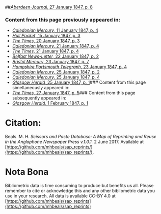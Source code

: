 ##[*Aberdeen Journal*, 27 January 1847, p. 8](https://mhbeals.github.io/sap_html/Aberdeen-Journal/Aberdeen-Journal-27-January-1847-p-8)

### Content from this page previously appeared in:
+ [*Caledonian Mercury*, 11 January 1847, p. 4](https://mhbeals.github.io/sap_html/Caledonian-Mercury/Caledonian-Mercury-11-January-1847-p-4)
+ [*Hull Packet*, 15 January 1847, p. 3](https://mhbeals.github.io/sap_html/Hull-Packet/Hull-Packet-15-January-1847-p-3)
+ [*The Times*, 20 January 1847, p. 3](https://mhbeals.github.io/sap_html/The-Times/The-Times-20-January-1847-p-3)
+ [*Caledonian Mercury*, 21 January 1847, p. 4](https://mhbeals.github.io/sap_html/Caledonian-Mercury/Caledonian-Mercury-21-January-1847-p-4)
+ [*The Times*, 21 January 1847, p. 4](https://mhbeals.github.io/sap_html/The-Times/The-Times-21-January-1847-p-4)
+ [*Belfast News-Letter*, 22 January 1847, p. 2](https://mhbeals.github.io/sap_html/Belfast-News-Letter/Belfast-News-Letter-22-January-1847-p-2)
+ [*Bristol Mercury*, 23 January 1847, p. 7](https://mhbeals.github.io/sap_html/Bristol-Mercury/Bristol-Mercury-23-January-1847-p-7)
+ [*Hampshire Portsmouth Telegraph*, 23 January 1847, p. 4](https://mhbeals.github.io/sap_html/Hampshire-Portsmouth-Telegraph/Hampshire-Portsmouth-Telegraph-23-January-1847-p-4)
+ [*Caledonian Mercury*, 25 January 1847, p. 2](https://mhbeals.github.io/sap_html/Caledonian-Mercury/Caledonian-Mercury-25-January-1847-p-2)
+ [*Caledonian Mercury*, 25 January 1847, p. 4](https://mhbeals.github.io/sap_html/Caledonian-Mercury/Caledonian-Mercury-25-January-1847-p-4)
+ [*Glasgow Herald*, 25 January 1847, p. 1](https://mhbeals.github.io/sap_html/Glasgow-Herald/Glasgow-Herald-25-January-1847-p-1)### Content from this page simeltaneously appeared in:
+ [*The Times*, 27 January 1847, p. 5](https://mhbeals.github.io/sap_html/The-Times/The-Times-27-January-1847-p-5)### Content from this page subsequently appeared in:
+ [*Glasgow Herald*, 1 February 1847, p. 1](https://mhbeals.github.io/sap_html/Glasgow-Herald/Glasgow-Herald-1-February-1847-p-1)
                    
# Citation: 

Beals. M. H. *Scissors and Paste Database: A Map of Reprinting and Reuse in the Anglophone Newspaper Press v.1.0.1.* 2 June 2017. Available at [https://github.com/mhbeals/sap_reprints/](https://github.com/mhbeals/sap_reprints/). 
                    
# Nota Bona

Bibliometric data is time consuming to produce but benefits us all. Please remember to cite or acknowledge this and any other bibliometric data you use in your research. All data is available CC-BY 4.0 at [https://github.com/mhbeals/sap_reprints](https://github.com/mhbeals/sap_reprints)